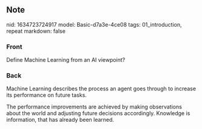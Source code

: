 ## Note
nid: 1634723724917
model: Basic-d7a3e-4ce08
tags: 01_introduction, repeat
markdown: false

### Front
Define Machine Learning from an AI viewpoint?

### Back
Machine Learning describes the process an agent goes through to
increase its performance on future tasks.
<div>
  The performance improvements are achieved by making observations
  about the world and adjusting future decisions accordingly.
  Knowledge is information, that has already been learned.
</div>
